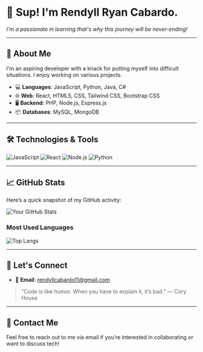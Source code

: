 # 👋 Sup! I'm Rendyll Ryan Cabardo.   
*I'm a passionate in learning that's why this journey will be never-ending!*

---

## 🚀 About Me
I'm an aspiring developer with a knack for putting myself into difficult situations. I enjoy working on various projects.

- 💻 **Languages**: JavaScript, Python, Java, C#
- 🌐 **Web**: React, HTML5, CSS, Tailwind CSS, Bootstrap CSS
- 🖥️ **Backend**: PHP, Node.js, Express.js
- 📦 **Databases**: MySQL, MongoDB

---

## 🛠️ Technologies & Tools
![JavaScript](https://img.shields.io/badge/JavaScript-ES6-F7DF1E?style=flat&logo=javascript&logoColor=black)
![React](https://img.shields.io/badge/React-React-61DAFB?style=flat&logo=react&logoColor=white)
![Node.js](https://img.shields.io/badge/Node.js-8CC84B?style=flat&logo=node.js&logoColor=white)
![Python](https://img.shields.io/badge/Python-3776AB?style=flat&logo=python&logoColor=white)

---

## 📈 GitHub Stats

Here’s a quick snapshot of my GitHub activity:

![Your GitHub Stats](https://github-readme-stats.vercel.app/api?username=rrndxx&show_icons=true&theme=radical)

### Most Used Languages

![Top Langs](https://github-readme-stats.vercel.app/api/top-langs/?username=yourusername&layout=compact&theme=radical)

---

## 🤝 Let's Connect
- 📧 **Email**: [rendyllcabardo11@gmail.com](mailto:rendyllcabardo11@gmail.com)

> "Code is like humor. When you have to explain it, it’s bad." — Cory House

---

## 📧 Contact Me

Feel free to reach out to me via email if you’re interested in collaborating or want to discuss tech!
